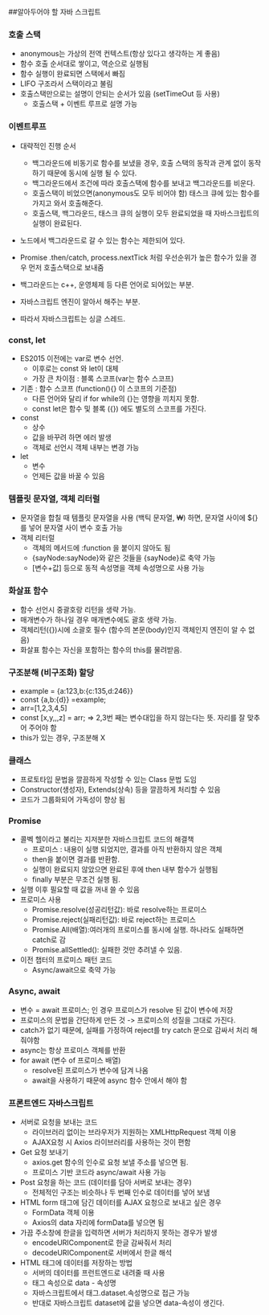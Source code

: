 ##알아두어야 할 자바 스크립트

### 호출 스택
 - anonymous는 가상의 전역 컨텍스트(항상 있다고 생각하는 게 좋음)
 - 함수 호출 순서대로 쌓이고, 역순으로 실행됨
 - 함수 실행이 완료되면 스택에서 빠짐
 - LIFO 구조라서 스택이라고 불림
 - 호출스택만으로는 설명이 안되는 순서가 있음 (setTimeOut 등 사용)
   - 호출스택 + 이벤트 루프로 설명 가능

### 이벤트루프
 - 대략적인 진행 순서
   - 백그라운드에 비동기로 함수를 보냈을 경우, 호출 스택의 동작과 관계 없이 동작하기 때문에 동시에 실행 될 수 있다.
   - 백그라운드에서 조건에 따라 호출스택에 함수를 보내고 백그라운드를 비운다.
   - 호출스택이 비었으면(anonymous도 모두 비어야 함) 태스크 큐에 있는 함수를 가지고 와서 호출해준다.
   - 호출스택, 백그라운드, 태스크 큐의 실행이 모두 완료되었을 때 자바스크립트의 실행이 완료된다.
 - 노드에서 백그라운드로 갈 수 있는 함수는 제한되어 있다.
 - Promise .then/catch, process.nextTick 처럼 우선순위가 높은 함수가 있을 경우 먼저 호출스택으로 보내줌
 
 - 백그라운드는 c++, 운영체제 등 다른 언어로 되어있는 부분. 
 - 자바스크립트 엔진이 알아서 해주는 부분.
 - 따라서 자바스크립트는 싱글 스레드.
 
### const, let
 - ES2015 이전에는 var로 변수 선언.
   - 이후로는 const 와 let이 대체
   - 가장 큰 차이점 : 블록 스코프(var는 함수 스코프)
 - 기존 : 함수 스코프 (function(){} 이 스코프의 기준점)
   - 다른 언어와 달리 if for while의 {}는 영향을 끼치지 못함.
   - const let은 함수 및 블록 ({}) 에도 별도의 스코프를 가진다.
 - const 
   - 상수
   - 값을 바꾸려 하면 에러 발생
   - 객체로 선언시 객체 내부는 변경 가능
 - let
   - 변수
   - 언제든 값을 바꿀 수 있음

### 템플릿 문자열, 객체 리터럴
 - 문자열을 합칠 때 템플릿 문자열을 사용 (백틱 문자열, ₩) 하면, 문자열 사이에 ${}를 넣어 문자열 사이 변수 호출 가능
 - 객체 리터럴 
   - 객체의 메서드에 :function 을 붙이지 않아도 됨
   - {sayNode:sayNode}와 같은 것들을 {sayNode}로 축약 가능
   - [변수+값] 등으로 동적 속성명을 객체 속성명으로 사용 가능
 
### 화살표 함수
 - 함수 선언시 중괄호랑 리턴을 생략 가능.
 - 매개변수가 하나일 경우 매개변수에도 괄호 생략 가능.
 - 객체리턴({})시에 소괄호 필수 (함수의 본문(body)인지 객체인지 엔진이 알 수 없음)
 - 화살표 함수는 자신을 포함하는 함수의 this를 물려받음.
 
### 구조분해 (비구조화) 할당
 - example = {a:123,b:{c:135,d:246}}
 - const {a,b:{d}} =example;
 - arr=[1,2,3,4,5]
 - const [x,y,,,z] = arr; => 2,3번 째는 변수대입을 하지 않는다는 뜻. 자리를 잘 맞추어 주어야 함
 - this가 있는 경우, 구조분해 X

### 클래스
 - 프로토타입 문법을 깔끔하게 작성할 수 있는 Class 문법 도임
 - Constructor(생성자), Extends(상속) 등을 깔끔하게 처리할 수 있음
 - 코드가 그룹화되어 가독성이 향상 됨

### Promise
 - 콜벡 헬이라고 불리는 지저분한 자바스크립트 코드의 해결책
    - 프로미스 : 내용이 실행 되었지만, 결과를 아직 반환하지 않은 객체
    - then을 붙이면 결과를 반환함.
    - 실행이 완료되지 않았으면 완료된 후에 then 내부 함수가 실행됨
    - finally 부분은 무조건 실행 됨.
 - 실행 이후 필요할 때 값을 꺼내 쓸 수 있음
 - 프로미스 사용
   - Promise.resolve(성공리턴값): 바로 resolve하는 프로미스
   - Promise.reject(실패리턴값): 바로 reject하는 프로미스
   - Promise.All(배열):여러개의 프로미스를 동시에 실행. 하나라도 실패하면 catch로 감
   - Promise.allSettled(): 실패한 것만 추려낼 수 있음.
 - 이전 챕터의 프로미스 패턴 코드
   - Async/await으로 축약 가능

### Async, await
 - 변수 = await 프로미스; 인 경우 프로미스가 resolve 된 값이 변수에 저장
 - 프로미스의 문법을 간단하게 만든 것 -> 프로미스의 성질을 그대로 가진다.
 - catch가 없기 때문에, 실패를 가정하여 reject를 try catch 문으로 감싸서 처리 해줘야함
 - async는 항상 프로미스 객체를 반환
 - for await (변수 of 프로미스 배열)
   - resolve된 프로미스가 변수에 담겨 나옴
   - await을 사용하기 때문에 async 함수 안에서 해야 함

### 프론트엔드 자바스크립트
 - 서버로 요청을 보내는 코드
   - 라이브러리 없이는 브라우저가 지원하는 XMLHttpRequest 객체 이용
   - AJAX요청 시 Axios 라이브러리를 사용하는 것이 편함
 - Get 요청 보내기
   - axios.get 함수의 인수로 요청 보낼 주소를 넣으면 됨.
   - 프로미스 기반 코드라 async/await 사용 가능
 - Post 요청을 하는 코드 (데이터를 담아 서버로 보내는 경우)
   - 전체적인 구조는 비슷하나 두 번째 인수로 데이터를 넣어 보냄
 - HTML form 태그에 담긴 데이터를 AJAX 요청으로 보내고 싶은 경우
   - FormData 객체 이용
   - Axios의 data 자리에 formData를 넣으면 됨
 - 가끔 주소창에 한글을 입력하면 서버가 처리하지 못하는 경우가 발생
   - encodeURIComponent로 한글 감싸줘서 처리
   - decodeURIComponent로 서버에서 한글 해석
 - HTML 태그에 데이터를 저장하는 방법
   - 서버의 데이터를 프런트엔드로 내려줄 때 사용
   - 태그 속성으로 data - 속성명
   - 자바스크립트에서 태그.dataset.속성명으로 접근 가능
   - 반대로 자바스크립트 dataset에 값을 넣으면 data-속성이 생긴다.
